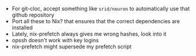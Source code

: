 * For git-cloc, accept something like `srid/neuron` to automatically use that github repository
* Port all these to Nix? that ensures that the correct dependencies are installed
* Lately, nix-prefetch always gives me wrong hashes, look into it
* opssh doesn't work with key logins
* nix-prefetch might supersede my prefetch script
